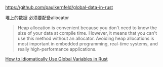 
https://github.com/paulkernfeld/global-data-in-rust

堆上的数据 必须要配备allocator
> Heap allocation is convenient because you don't need to know the size of your data at compile time. However, it means that you can't use this method without an allocator. Avoiding heap allocations is most important in embedded programming, real-time systems, and really high-performance applications.


[How to Idiomatically Use Global Variables in Rust](https://www.sitepoint.com/rust-global-variables/)